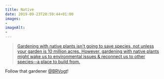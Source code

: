 ```yaml
---
title: Native
date: 2019-09-23T20:59:44+01:00
images: 
- 
imageAlt: 
- 
---
```


> [Gardening with native plants isn't going to save species, not unless your garden is 10 million acres. However, gardening with native plants might wake us to environmental issues & reconnect us to other species--a place to build from.](https://mobile.twitter.com/BRVogt/status/1176170104117235713)

Follow that gardener [@BRVogt](https://mobile.twitter.com/BRVogt)!

